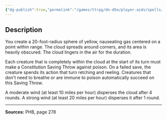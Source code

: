 ```yaml
---
{"dg-publish":true,"permalink":"/games/ttrpg/dn-d5e/player-aids/spells/level-3/stinking-cloud/","tags":["ttrpg/dnd/5e","verbal","somatic","material","concentration","spell"],"noteIcon":""}
---
```



## Description
You create a 20-foot-radius sphere of yellow, nauseating gas centered on a point within range.
The cloud spreads around corners, and its area is heavily obscured.
The cloud lingers in the air for the duration.

Each creature that is completely within the cloud at the start of its turn must make a Constitution Saving Throw against poison.
On a failed save, the creature spends its action that turn retching and reeling.
Creatures that don't need to breathe or are immune to poison automatically succeed on this Saving Throw.

A moderate wind (at least 10 miles per hour) disperses the cloud after 4 rounds.
A strong wind (at least 20 miles per hour) disperses it after 1 round.

---

**Sources:** PHB, page 278
